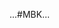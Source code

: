 ...#MBK...

<!---
mbkGabriel22/mbkGabriel22 is a ✨ special ✨ repository because its `README.md` (this file) appears on your GitHub profile.
You can click the Preview link to take a look at your changes.
--->
